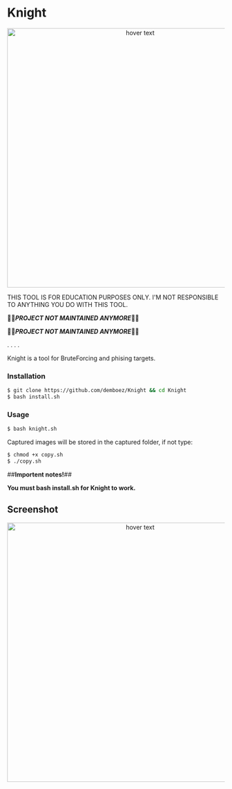 # Knight


<p align="center">
  <img src="https://imgur.com/mIQh05m.png" width="600" title="hover text">
</p>
THIS TOOL IS FOR EDUCATION PURPOSES ONLY. I'M NOT RESPONSIBLE TO ANYTHING YOU DO WITH THIS TOOL.



🔴🔴***PROJECT NOT MAINTAINED ANYMORE***🔴🔴

🔴🔴***PROJECT NOT MAINTAINED ANYMORE***🔴🔴

.
.
.
.

Knight is a tool for BruteForcing and phising targets.
 
 <h3>Installation</h3>
 
```bash
$ git clone https://github.com/demboez/Knight && cd Knight
$ bash install.sh
```

<h3>Usage</h3>

```bash
$ bash knight.sh
 ```
 
 Captured images will be stored in the captured folder, if not type:

```bash
$ chmod +x copy.sh
$ ./copy.sh
```

 ##**Importent notes!**##
 
 **You must bash install.sh for Knight to work.**

## Screenshot
<p align="center">
  <img src="https://imgur.com/xz8zSiY.png" width="600" title="hover text">
</p>
